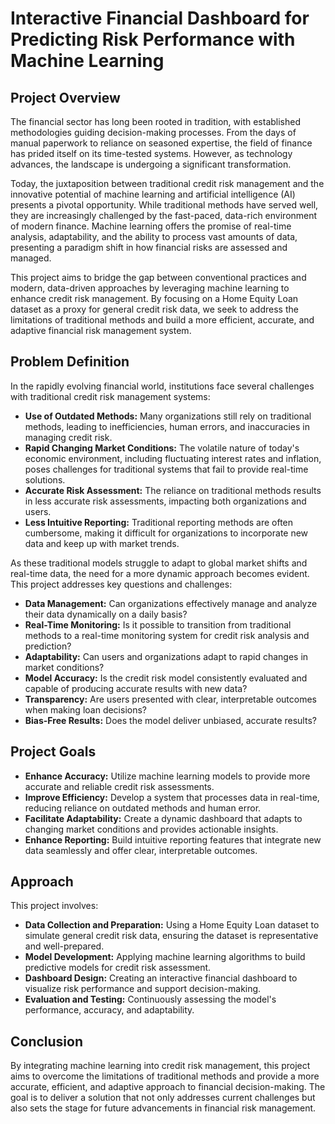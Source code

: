 # Interactive Financial Dashboard for Predicting Risk Performance with Machine Learning

## Project Overview
The financial sector has long been rooted in tradition, with established methodologies guiding decision-making processes. From the days of manual paperwork to reliance on seasoned expertise, the field of finance has prided itself on its time-tested systems. However, as technology advances, the landscape is undergoing a significant transformation.

Today, the juxtaposition between traditional credit risk management and the innovative potential of machine learning and artificial intelligence (AI) presents a pivotal opportunity. While traditional methods have served well, they are increasingly challenged by the fast-paced, data-rich environment of modern finance. Machine learning offers the promise of real-time analysis, adaptability, and the ability to process vast amounts of data, presenting a paradigm shift in how financial risks are assessed and managed.

This project aims to bridge the gap between conventional practices and modern, data-driven approaches by leveraging machine learning to enhance credit risk management. By focusing on a Home Equity Loan dataset as a proxy for general credit risk data, we seek to address the limitations of traditional methods and build a more efficient, accurate, and adaptive financial risk management system.

## Problem Definition
In the rapidly evolving financial world, institutions face several challenges with traditional credit risk management systems:
* **Use of Outdated Methods:** Many organizations still rely on traditional methods, leading to inefficiencies, human errors, and inaccuracies in managing credit risk.
* **Rapid Changing Market Conditions:** The volatile nature of today's economic environment, including fluctuating interest rates and inflation, poses challenges for traditional systems that fail to provide real-time solutions.
* **Accurate Risk Assessment:** The reliance on traditional methods results in less accurate risk assessments, impacting both organizations and users.
* **Less Intuitive Reporting:** Traditional reporting methods are often cumbersome, making it difficult for organizations to incorporate new data and keep up with market trends.

As these traditional models struggle to adapt to global market shifts and real-time data, the need for a more dynamic approach becomes evident. This project addresses key questions and challenges:
* **Data Management:** Can organizations effectively manage and analyze their data dynamically on a daily basis?
* **Real-Time Monitoring:** Is it possible to transition from traditional methods to a real-time monitoring system for credit risk analysis and prediction?
* **Adaptability:** Can users and organizations adapt to rapid changes in market conditions?
* **Model Accuracy:** Is the credit risk model consistently evaluated and capable of producing accurate results with new data?
* **Transparency:** Are users presented with clear, interpretable outcomes when making loan decisions?
* **Bias-Free Results:** Does the model deliver unbiased, accurate results?

## Project Goals
* **Enhance Accuracy:** Utilize machine learning models to provide more accurate and reliable credit risk assessments.
* **Improve Efficiency:** Develop a system that processes data in real-time, reducing reliance on outdated methods and human error.
* **Facilitate Adaptability:** Create a dynamic dashboard that adapts to changing market conditions and provides actionable insights.
* **Enhance Reporting:** Build intuitive reporting features that integrate new data seamlessly and offer clear, interpretable outcomes.

## Approach
This project involves:
* **Data Collection and Preparation:** Using a Home Equity Loan dataset to simulate general credit risk data, ensuring the dataset is representative and well-prepared.
* **Model Development:** Applying machine learning algorithms to build predictive models for credit risk assessment.
* **Dashboard Design:** Creating an interactive financial dashboard to visualize risk performance and support decision-making.
* **Evaluation and Testing:** Continuously assessing the model's performance, accuracy, and adaptability.

## Conclusion
By integrating machine learning into credit risk management, this project aims to overcome the limitations of traditional methods and provide a more accurate, efficient, and adaptive approach to financial decision-making. The goal is to deliver a solution that not only addresses current challenges but also sets the stage for future advancements in financial risk management.